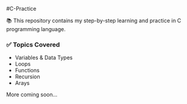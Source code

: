 #C-Practice

📚 This repository contains my step-by-step learning and practice in C programming language.

### ✅ Topics Covered
- Variables & Data Types
- Loops
- Functions
- Recursion
- Arays

More coming soon...
